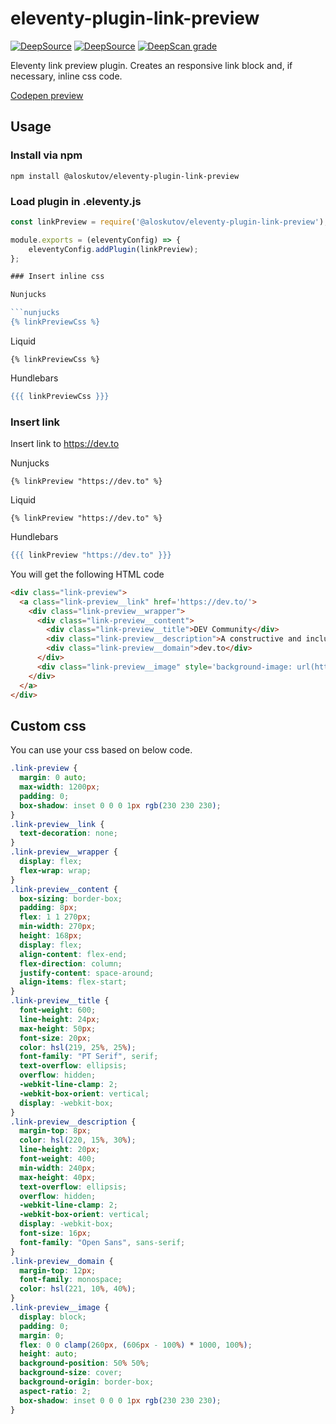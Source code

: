 # eleventy-plugin-link-preview

[![DeepSource](https://deepsource.io/gh/aloskutov/eleventy-plugin-link-preview.svg/?label=active+issues&show_trend=true&token=MiKmciFiZJm1PqDB7dEmhZP3)](https://deepsource.io/gh/aloskutov/eleventy-plugin-link-preview/?ref=repository-badge)
[![DeepSource](https://deepsource.io/gh/aloskutov/eleventy-plugin-link-preview.svg/?label=resolved+issues&show_trend=true&token=MiKmciFiZJm1PqDB7dEmhZP3)](https://deepsource.io/gh/aloskutov/eleventy-plugin-link-preview/?ref=repository-badge)
[![DeepScan grade](https://deepscan.io/api/teams/16410/projects/20009/branches/531306/badge/grade.svg)](https://deepscan.io/dashboard#view=project&tid=16410&pid=20009&bid=531306)

Eleventy link preview plugin. Creates an responsive link block and, if necessary, inline css code.

[Codepen preview](https://codepen.io/aloskutov/pen/GROKobB)

## Usage

### Install via npm

```shell
npm install @aloskutov/eleventy-plugin-link-preview
```

### Load plugin in .eleventy.js

```javascript
const linkPreview = require('@aloskutov/eleventy-plugin-link-preview');

module.exports = (eleventyConfig) => {
    eleventyConfig.addPlugin(linkPreview);
};

### Insert inline css

Nunjucks

```nunjucks
{% linkPreviewCss %}
```

Liquid

```liquid
{% linkPreviewCss %}
```

Hundlebars

```handlebars
{{{ linkPreviewCss }}}
```

### Insert link

Insert link to https://dev.to

Nunjucks

```nunjucks
{% linkPreview "https://dev.to" %}
```

Liquid

```liquid
{% linkPreview "https://dev.to" %}
```

Hundlebars

```handlebars
{{{ linkPreview "https://dev.to" }}}
```

You will get the following HTML code

```html
<div class="link-preview">
  <a class="link-preview__link" href='https://dev.to/'>
    <div class="link-preview__wrapper">
      <div class="link-preview__content">
        <div class="link-preview__title">DEV Community</div>
        <div class="link-preview__description">A constructive and inclusive social network for software developers. With you every step of your journey.</div>
        <div class="link-preview__domain">dev.to</div>
      </div>
      <div class="link-preview__image" style='background-image: url(https://thepracticaldev.s3.amazonaws.com/i/6hqmcjaxbgbon8ydw93z.png);'></div>
    </div>
  </a>
</div>
```

## Custom css

You can use your css based on below code.

```css
.link-preview {
  margin: 0 auto;
  max-width: 1200px;
  padding: 0;
  box-shadow: inset 0 0 0 1px rgb(230 230 230);
}
.link-preview__link {
  text-decoration: none;
}
.link-preview__wrapper {
  display: flex;
  flex-wrap: wrap;
}
.link-preview__content {
  box-sizing: border-box;
  padding: 8px;
  flex: 1 1 270px;
  min-width: 270px;
  height: 168px;
  display: flex;
  align-content: flex-end;
  flex-direction: column;
  justify-content: space-around;
  align-items: flex-start;
}
.link-preview__title {
  font-weight: 600;
  line-height: 24px;
  max-height: 50px;
  font-size: 20px;
  color: hsl(219, 25%, 25%);
  font-family: "PT Serif", serif;
  text-overflow: ellipsis;
  overflow: hidden;
  -webkit-line-clamp: 2;
  -webkit-box-orient: vertical;
  display: -webkit-box;
}
.link-preview__description {
  margin-top: 8px;
  color: hsl(220, 15%, 30%);
  line-height: 20px;
  font-weight: 400;
  min-width: 240px;
  max-height: 40px;
  text-overflow: ellipsis;
  overflow: hidden;
  -webkit-line-clamp: 2;
  -webkit-box-orient: vertical;
  display: -webkit-box;
  font-size: 16px;
  font-family: "Open Sans", sans-serif;
}
.link-preview__domain {
  margin-top: 12px;
  font-family: monospace;
  color: hsl(221, 10%, 40%);
}
.link-preview__image {
  display: block;
  padding: 0;
  margin: 0;
  flex: 0 0 clamp(260px, (606px - 100%) * 1000, 100%);
  height: auto;
  background-position: 50% 50%;
  background-size: cover;
  background-origin: border-box;
  aspect-ratio: 2;
  box-shadow: inset 0 0 0 1px rgb(230 230 230);
}
```

